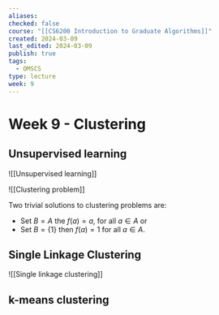 ```yaml
---
aliases: 
checked: false
course: "[[CS6200 Introduction to Graduate Algorithms]]"
created: 2024-03-09
last_edited: 2024-03-09
publish: true
tags:
  - OMSCS
type: lecture
week: 9
---
```

# Week 9 - Clustering

## Unsupervised learning

![[Unsupervised learning]]

![[Clustering problem]]

Two trivial solutions to clustering problems are:
- Set $B = A$ the $f(a) = a$, for all $a \in A$ or
- Set $B = \{1\}$ then $f(a) = 1$ for all $a \in A$.

## Single Linkage Clustering

![[Single linkage clustering]]

## k-means clustering

